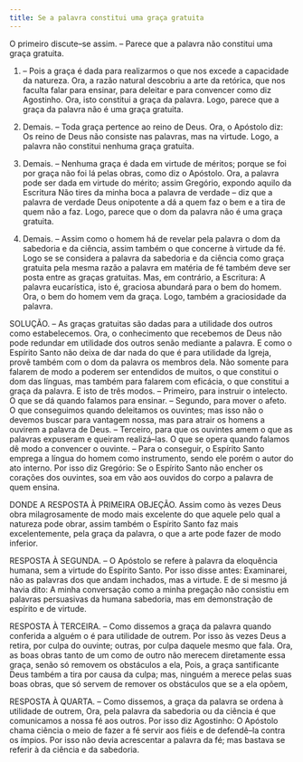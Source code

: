 ```yaml
---
title: Se a palavra constitui uma graça gratuita
---
```


O primeiro discute–se assim. – Parece que a palavra não constitui uma graça gratuita.  

1. – Pois a graça é dada para realizarmos o que nos excede a capacidade da natureza. Ora, a razão natural descobriu a arte da retórica, que nos faculta falar para ensinar, para deleitar e para convencer como diz Agostinho. Ora, isto constitui a graça da palavra. Logo, parece que a graça da palavra não é uma graça gratuita.  

2. Demais. – Toda graça pertence ao reino de Deus. Ora, o Apóstolo diz: Os reino de Deus não consiste nas palavras, mas na virtude. Logo, a palavra não constitui nenhuma graça gratuita.  

3. Demais. – Nenhuma graça é dada em virtude de méritos; porque se foi por graça não foi lá pelas obras, como diz o Apóstolo. Ora, a palavra pode ser dada em virtude do mérito; assim Gregório, expondo aquilo da Escritura Não tires da minha boca a palavra de verdade – diz que a palavra de verdade Deus onipotente a dá a quem faz o bem e a tira de quem não a faz. Logo, parece que o dom da palavra não é uma graça gratuita.  

4. Demais. – Assim como o homem há de revelar pela palavra o dom da sabedoria e da ciência, assim também o que concerne à virtude da fé. Logo se se considera a palavra da sabedoria e da ciência como graça gratuita pela mesma razão a palavra em matéria de fé também deve ser posta entre as graças gratuitas.  Mas, em contrário, a Escritura: A palavra eucarística, isto é, graciosa abundará para o bem do homem. Ora, o bem do homem vem da graça. Logo, também a graciosidade da palavra.  

SOLUÇÃO. – As graças gratuitas são dadas para a utilidade dos outros como estabelecemos. Ora, o conhecimento que recebemos de Deus não pode redundar em utilidade dos outros senão mediante a palavra. E como o Espírito Santo não deixa de dar nada do que é para utilidade da Igreja, provê também com o dom da palavra os membros dela. Não somente para falarem de modo a poderem ser entendidos de muitos, o que constitui o dom das línguas, mas também para falarem com eficácia, o que constitui a graça da palavra.  E isto de três modos. – Primeiro, para instruir o intelecto. O que se dá quando falamos para ensinar. – Segundo, para mover o afeto. O que conseguimos quando deleitamos os ouvintes; mas isso não o devemos buscar para vantagem nossa, mas para atrair os homens a ouvirem a palavra de Deus. – Terceiro, para que os ouvintes amem o que as palavras expuseram e queiram realizá–las. O que se opera quando falamos dê modo a convencer o ouvinte. – Para o conseguir, o Espírito Santo emprega a língua do homem como instrumento, sendo ele porém o autor do ato interno. Por isso diz Gregório: Se o Espírito Santo não encher os corações dos ouvintes, soa em vão aos ouvidos do corpo a palavra de quem ensina. 

DONDE A RESPOSTA À PRIMEIRA OBJEÇÃO. Assim como às vezes Deus obra milagrosamente de modo mais excelente do que aquele pelo qual a natureza pode obrar, assim também o Espírito Santo faz mais excelentemente, pela graça da palavra, o que a arte pode fazer de modo inferior.  

RESPOSTA À SEGUNDA. – O Apóstolo se refere à palavra da eloquência humana, sem a virtude do Espírito Santo. Por isso disse antes: Examinarei, não as palavras dos que andam inchados, mas a virtude. E de si mesmo já havia dito: A minha conversação como a minha pregação não consistiu em palavras persuasivas da humana sabedoria, mas em demonstração de espírito e de virtude.  

RESPOSTA À TERCEIRA. – Como dissemos a graça da palavra quando conferida a alguém o é para utilidade de outrem. Por isso às vezes Deus a retira, por culpa do ouvinte; outras, por culpa daquele mesmo que fala. Ora, as boas obras tanto de um como de outro não merecem diretamente essa graça, senão só removem os obstáculos a ela, Pois, a graça santificante Deus também a tira por causa da culpa; mas, ninguém a merece pelas suas boas obras, que só servem de remover os obstáculos que se a ela opõem,  

RESPOSTA À QUARTA. – Como dissemos, a graça da palavra se ordena à utilidade de outrem, Ora, pela palavra da sabedoria ou da ciência é que comunicamos a nossa fé aos outros. Por isso diz Agostinho: O Apóstolo chama ciência o meio de fazer a fé servir aos fiéis e de defendê–la contra os ímpios. Por isso não devia acrescentar a palavra da fé; mas bastava se referir à da ciência e da sabedoria.